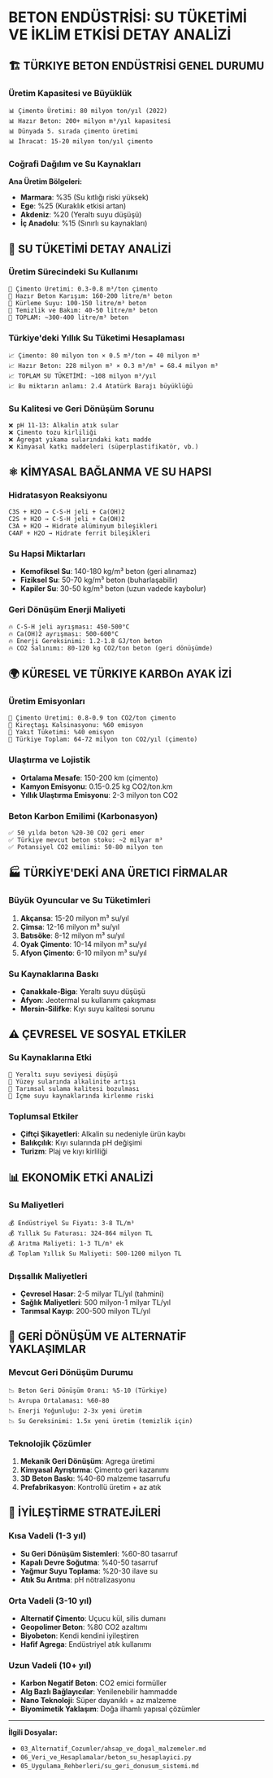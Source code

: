 # BETON ENDÜSTRİSİ: SU TÜKETİMİ VE İKLİM ETKİSİ DETAY ANALİZİ

## 🏗️ **TÜRKIYE BETON ENDÜSTRİSİ GENEL DURUMU**

### **Üretim Kapasitesi ve Büyüklük**
```
📊 Çimento Üretimi: 80 milyon ton/yıl (2022)
📊 Hazır Beton: 200+ milyon m³/yıl kapasitesi  
📊 Dünyada 5. sırada çimento üretimi
📊 İhracat: 15-20 milyon ton/yıl çimento
```

### **Coğrafi Dağılım ve Su Kaynakları**
**Ana Üretim Bölgeleri:**
- **Marmara**: %35 (Su kıtlığı riski yüksek)
- **Ege**: %25 (Kuraklık etkisi artan)  
- **Akdeniz**: %20 (Yeraltı suyu düşüşü)
- **İç Anadolu**: %15 (Sınırlı su kaynakları)

## 🌊 **SU TÜKETİMİ DETAY ANALİZİ**

### **Üretim Sürecindeki Su Kullanımı**
```
🔸 Çimento Üretimi: 0.3-0.8 m³/ton çimento
🔸 Hazır Beton Karışım: 160-200 litre/m³ beton
🔸 Kürleme Suyu: 100-150 litre/m³ beton  
🔸 Temizlik ve Bakım: 40-50 litre/m³ beton
🔸 TOPLAM: ~300-400 litre/m³ beton
```

### **Türkiye'deki Yıllık Su Tüketimi Hesaplaması**
```
📈 Çimento: 80 milyon ton × 0.5 m³/ton = 40 milyon m³
📈 Hazır Beton: 228 milyon m³ × 0.3 m³/m³ = 68.4 milyon m³  
📈 TOPLAM SU TÜKETİMİ: ~108 milyon m³/yıl
📈 Bu miktarın anlamı: 2.4 Atatürk Barajı büyüklüğü
```

### **Su Kalitesi ve Geri Dönüşüm Sorunu**
```
❌ pH 11-13: Alkalin atık sular
❌ Çimento tozu kirliliği
❌ Agregat yıkama sularındaki katı madde
❌ Kimyasal katkı maddeleri (süperplastifikatör, vb.)
```

## ⚛️ **KİMYASAL BAĞLANMA VE SU HAPSI**

### **Hidratasyon Reaksiyonu**
```
C3S + H2O → C-S-H jeli + Ca(OH)2
C2S + H2O → C-S-H jeli + Ca(OH)2  
C3A + H2O → Hidrate alüminyum bileşikleri
C4AF + H2O → Hidrate ferrit bileşikleri
```

### **Su Hapsi Miktarları**
- **Kemofiksel Su**: 140-180 kg/m³ beton (geri alınamaz)
- **Fiziksel Su**: 50-70 kg/m³ beton (buharlaşabilir)  
- **Kapiler Su**: 30-50 kg/m³ beton (uzun vadede kaybolur)

### **Geri Dönüşüm Enerji Maliyeti**
```
🔥 C-S-H jeli ayrışması: 450-500°C
🔥 Ca(OH)2 ayrışması: 500-600°C  
🔥 Enerji Gereksinimi: 1.2-1.8 GJ/ton beton
🔥 CO2 Salınımı: 80-120 kg CO2/ton beton (geri dönüşümde)
```

## 🌍 **KÜRESEL VE TÜRKIYE KARBOn AYAK İZİ**

### **Üretim Emisyonları**
```
🔶 Çimento Üretimi: 0.8-0.9 ton CO2/ton çimento
🔶 Kireçtaşı Kalsinasyonu: %60 emisyon  
🔶 Yakıt Tüketimi: %40 emisyon
🔶 Türkiye Toplam: 64-72 milyon ton CO2/yıl (çimento)
```

### **Ulaştırma ve Lojistik**
- **Ortalama Mesafe**: 150-200 km (çimento)
- **Kamyon Emisyonu**: 0.15-0.25 kg CO2/ton.km
- **Yıllık Ulaştırma Emisyonu**: 2-3 milyon ton CO2

### **Beton Karbon Emilimi (Karbonasyon)**
```
✅ 50 yılda beton %20-30 CO2 geri emer
✅ Türkiye mevcut beton stoku: ~2 milyar m³
✅ Potansiyel CO2 emilimi: 50-80 milyon ton
```

## 🏭 **TÜRKİYE'DEKİ ANA ÜRETICI FİRMALAR**

### **Büyük Oyuncular ve Su Tüketimleri**
1. **Akçansa**: 15-20 milyon m³ su/yıl
2. **Çimsa**: 12-16 milyon m³ su/yıl  
3. **Batısöke**: 8-12 milyon m³ su/yıl
4. **Oyak Çimento**: 10-14 milyon m³ su/yıl
5. **Afyon Çimento**: 6-10 milyon m³ su/yıl

### **Su Kaynaklarına Baskı**
- **Çanakkale-Biga**: Yeraltı suyu düşüşü
- **Afyon**: Jeotermal su kullanımı çakışması
- **Mersin-Silifke**: Kıyı suyu kalitesi sorunu

## ⚠️ **ÇEVRESEL VE SOSYAL ETKİLER**

### **Su Kaynaklarına Etki**
```
🚨 Yeraltı suyu seviyesi düşüşü
🚨 Yüzey sularında alkalinite artışı  
🚨 Tarımsal sulama kalitesi bozulması
🚨 İçme suyu kaynaklarında kirlenme riski
```

### **Toplumsal Etkiler**
- **Çiftçi Şikayetleri**: Alkalin su nedeniyle ürün kaybı
- **Balıkçılık**: Kıyı sularında pH değişimi
- **Turizm**: Plaj ve kıyı kirliliği

## 📊 **EKONOMİK ETKİ ANALİZİ**

### **Su Maliyetleri**
```
💰 Endüstriyel Su Fiyatı: 3-8 TL/m³
💰 Yıllık Su Faturası: 324-864 milyon TL
💰 Arıtma Maliyeti: 1-3 TL/m³ ek
💰 Toplam Yıllık Su Maliyeti: 500-1200 milyon TL
```

### **Dışsallık Maliyetleri** 
- **Çevresel Hasar**: 2-5 milyar TL/yıl (tahmini)
- **Sağlık Maliyetleri**: 500 milyon-1 milyar TL/yıl
- **Tarımsal Kayıp**: 200-500 milyon TL/yıl

## 🔄 **GERİ DÖNÜŞÜM VE ALTERNATİF YAKLAŞIMLAR**

### **Mevcut Geri Dönüşüm Durumu**
```
📉 Beton Geri Dönüşüm Oranı: %5-10 (Türkiye)
📉 Avrupa Ortalaması: %60-80
📉 Enerji Yoğunluğu: 2-3x yeni üretim
📉 Su Gereksinimi: 1.5x yeni üretim (temizlik için)
```

### **Teknolojik Çözümler**
1. **Mekanik Geri Dönüşüm**: Agrega üretimi
2. **Kimyasal Ayrıştırma**: Çimento geri kazanımı
3. **3D Beton Baskı**: %40-60 malzeme tasarrufu
4. **Prefabrikasyon**: Kontrollü üretim + az atık

## 🎯 **İYİLEŞTİRME STRATEJİLERİ**

### **Kısa Vadeli (1-3 yıl)**
- **Su Geri Dönüşüm Sistemleri**: %60-80 tasarruf
- **Kapalı Devre Soğutma**: %40-50 tasarruf  
- **Yağmur Suyu Toplama**: %20-30 ilave su
- **Atık Su Arıtma**: pH nötralizasyonu

### **Orta Vadeli (3-10 yıl)** 
- **Alternatif Çimento**: Uçucu kül, silis dumanı
- **Geopolimer Beton**: %80 CO2 azaltımı
- **Biyobeton**: Kendi kendini iyileştiren
- **Hafif Agrega**: Endüstriyel atık kullanımı

### **Uzun Vadeli (10+ yıl)**
- **Karbon Negatif Beton**: CO2 emici formüller  
- **Alg Bazlı Bağlayıcılar**: Yenilenebilir hammadde
- **Nano Teknoloji**: Süper dayanıklı + az malzeme
- **Biyomimetik Yaklaşım**: Doğa ilhamlı yapısal çözümler

---

**İlgili Dosyalar:**
- `03_Alternatif_Cozumler/ahsap_ve_dogal_malzemeler.md`
- `06_Veri_ve_Hesaplamalar/beton_su_hesaplayici.py`
- `05_Uygulama_Rehberleri/su_geri_donusum_sistemi.md` 